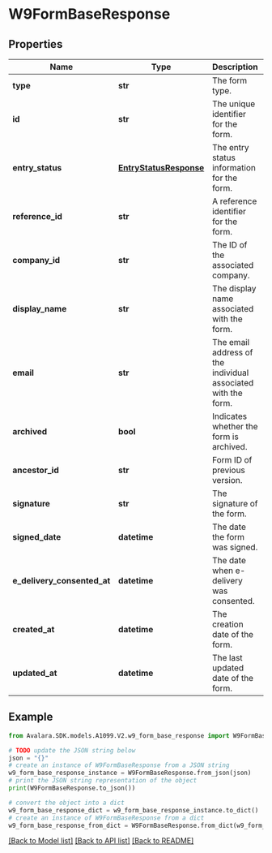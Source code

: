 # W9FormBaseResponse


## Properties

Name | Type | Description | Notes
------------ | ------------- | ------------- | -------------
**type** | **str** | The form type. | [optional] [readonly] 
**id** | **str** | The unique identifier for the form. | [optional] 
**entry_status** | [**EntryStatusResponse**](EntryStatusResponse.md) | The entry status information for the form. | [optional] 
**reference_id** | **str** | A reference identifier for the form. | [optional] 
**company_id** | **str** | The ID of the associated company. | [optional] 
**display_name** | **str** | The display name associated with the form. | [optional] 
**email** | **str** | The email address of the individual associated with the form. | [optional] 
**archived** | **bool** | Indicates whether the form is archived. | [optional] 
**ancestor_id** | **str** | Form ID of previous version. | [optional] 
**signature** | **str** | The signature of the form. | [optional] 
**signed_date** | **datetime** | The date the form was signed. | [optional] 
**e_delivery_consented_at** | **datetime** | The date when e-delivery was consented. | [optional] 
**created_at** | **datetime** | The creation date of the form. | [optional] 
**updated_at** | **datetime** | The last updated date of the form. | [optional] 

## Example

```python
from Avalara.SDK.models.A1099.V2.w9_form_base_response import W9FormBaseResponse

# TODO update the JSON string below
json = "{}"
# create an instance of W9FormBaseResponse from a JSON string
w9_form_base_response_instance = W9FormBaseResponse.from_json(json)
# print the JSON string representation of the object
print(W9FormBaseResponse.to_json())

# convert the object into a dict
w9_form_base_response_dict = w9_form_base_response_instance.to_dict()
# create an instance of W9FormBaseResponse from a dict
w9_form_base_response_from_dict = W9FormBaseResponse.from_dict(w9_form_base_response_dict)
```
[[Back to Model list]](../README.md#documentation-for-models) [[Back to API list]](../README.md#documentation-for-api-endpoints) [[Back to README]](../README.md)


